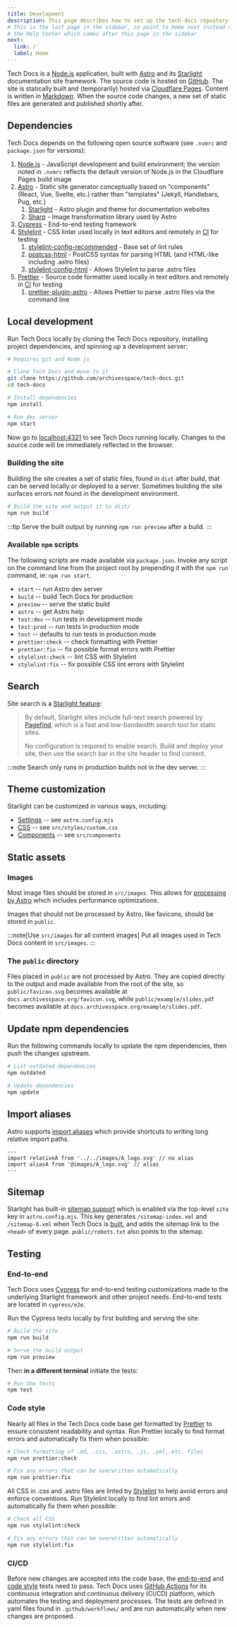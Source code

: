 ```yaml
---
title: Development
description: This page describes how to set up the tech-docs repostory, build the website, update dependencies, and run tests
# This is the last page in the sidebar, so point to Home next instead of
# the Help Center which comes after this page in the sidebar
next:
  link: /
  label: Home
---
```


Tech Docs is a [Node.js](https://nodejs.org) application, built with [Astro](https://astro.build/) and its [Starlight](https://starlight.astro.build/) documentation site framework. The source code is hosted on [GitHub](https://github.com/archivesspace/tech-docs). The site is statically built and (temporarily) hosted via [Cloudflare Pages](https://pages.cloudflare.com/). Content is written in [Markdown](/about/authoring#commonly-used-markdown-syntax). When the source code changes, a new set of static files are generated and published shortly after.

## Dependencies

Tech Docs depends on the following open source software (see `.nvmrc` and `package.json` for versions):

1. [Node.js](https://nodejs.org) - JavaScript development and build environment; the version noted in `.nvmrc` reflects the default version of Node.js in the Cloudflare Pages build image
2. [Astro](https://astro.build/) - Static site generator conceptually based on "components" (React, Vue, Svelte, etc.) rather than "templates" (Jekyll, Handlebars, Pug, etc.)
   1. [Starlight](https://starlight.astro.build/) - Astro plugin and theme for documentation websites
   2. [Sharp](https://sharp.pixelplumbing.com/) - Image transformation library used by Astro
3. [Cypress](https://www.cypress.io/) - End-to-end testing framework
4. [Stylelint](https://stylelint.io/) - CSS linter used locally in text editors and remotely in [CI](#cicd) for testing
   1. [stylelint-config-recommended](https://github.com/stylelint/stylelint-config-recommended) - Base set of lint rules
   2. [postcss-html](https://github.com/ota-meshi/postcss-html) - PostCSS syntax for parsing HTML (and HTML-like including .astro files)
   3. [stylelint-config-html](https://github.com/ota-meshi/stylelint-config-html) - Allows Stylelint to parse .astro files
5. [Prettier](https://prettier.io/) - Source code formatter used locally in text editors and remotely in [CI](#cicd) for testing
   1. [prettier-plugin-astro](https://github.com/withastro/prettier-plugin-astro) - Allows Prettier to parse .astro files via the command line

## Local development

Run Tech Docs locally by cloning the Tech Docs repository, installing project dependencies, and spinning up a development server:

```sh
# Requires git and Node.js

# Clone Tech Docs and move to it
git clone https://github.com/archivesspace/tech-docs.git
cd tech-docs

# Install dependencies
npm install

# Run dev server
npm start
```

Now go to [localhost:4321](http://localhost:4321) to see Tech Docs running locally. Changes to the source code will be immediately reflected in the browser.

### Building the site

Building the site creates a set of static files, found in `dist` after build, that can be served locally or deployed to a server. Sometimes building the site surfaces errors not found in the development environment.

```sh
# Build the site and output it to dist/
npm run build
```

:::tip
Serve the built output by running `npm run preview` after a build.
:::

### Available `npm` scripts

The following scripts are made available via `package.json`. Invoke any script on the command line from the project root by prepending it with the `npm run` command, ie: `npm run start`.

- `start` -- run Astro dev server
- `build` -- build Tech Docs for production
- `preview` -- serve the static build
- `astro` -- get Astro help
- `test:dev` -- run tests in development mode
- `test:prod` -- run tests in production mode
- `test` -- defaults to run tests in production mode
- `prettier:check` -- check formatting with Prettier
- `prettier:fix` -- fix possible format errors with Prettier
- `stylelint:check` -- lint CSS with Stylelint
- `stylelint:fix` -- fix possible CSS lint errors with Stylelint

## Search

Site search is a [Starlight feature](https://starlight.astro.build/guides/site-search/):

> By default, Starlight sites include full-text search powered by [Pagefind](https://pagefind.app/), which is a fast and low-bandwidth search tool for static sites.
>
> No configuration is required to enable search. Build and deploy your site, then use the search bar in the site header to find content.

:::note
Search only runs in production builds not in the dev server.
:::

## Theme customization

Starlight can be customized in various ways, including:

- [Settings](https://starlight.astro.build/guides/customization/) -- see `astro.config.mjs`
- [CSS](https://starlight.astro.build/guides/css-and-tailwind/) -- see `src/styles/custom.css`
- [Components](https://starlight.astro.build/guides/overriding-components/) -- see `src/components`

## Static assets

### Images

Most image files should be stored in `src/images`. This allows for [processing by Astro](https://docs.astro.build/en/guides/images/) which includes performance optimizations.

Images that should not be processed by Astro, like favicons, should be stored in `public`.

:::note[Use `src/images` for all content images]
Put all images used in Tech Docs content in `src/images`.
:::

### The `public` directory

Files placed in `public` are not processed by Astro. They are copied directly to the output and made available from the root of the site, so `public/favicon.svg` becomes available at `docs.archivesspace.org/favicon.svg`, while `public/example/slides.pdf` becomes available at `docs.archivesspace.org/example/slides.pdf`.

## Update npm dependencies

Run the following commands locally to update the npm dependencies, then push the changes upstream.

```sh
# List outdated dependencies
npm outdated

# Update dependencies
npm update
```

## Import aliases

Astro supports [import aliases](https://docs.astro.build/en/guides/imports/#aliases) which provide shortcuts to writing long relative import paths.

```astro title="src/components/overrides/Example.astro" del="../../images" ins="@images"
---
import relativeA from '../../images/A_logo.svg' // no alias
import aliasA from '@images/A_logo.svg' // alias
---
```

## Sitemap

Starlight has built-in [sitemap support](https://starlight.astro.build/guides/customization/#enable-sitemap) which is enabled via the top-level `site` key in `astro.config.mjs`. This key generates `/sitemap-index.xml` and `/sitemap-0.xml` when Tech Docs is [built](#building-the-site), and adds the sitemap link to the `<head>` of every page. `public/robots.txt` also points to the sitemap.

## Testing

### End-to-end

Tech Docs uses [Cypress](https://www.cypress.io/) for end-to-end testing customizations made to the underlying Starlight framework and other project needs. End-to-end tests are located in `cypress/e2e`.

Run the Cypress tests locally by first building and serving the site:

```sh
# Build the site
npm run build

# Serve the build output
npm run preview
```

Then **in a different terminal** initiate the tests:

```sh
# Run the tests
npm test
```

### Code style

Nearly all files in the Tech Docs code base get formatted by [Prettier](https://prettier.io/) to ensure consistent readability and syntax. Run Prettier locally to find format errors and automatically fix them when possible:

```sh
# Check formatting of .md, .css, .astro, .js, .yml, etc. files
npm run prettier:check

# Fix any errors that can be overwritten automatically
npm run prettier:fix
```

All CSS in .css and .astro files are linted by [Stylelint](https://stylelint.io/) to help avoid errors and enforce conventions. Run Stylelint locally to find lint errors and automatically fix them when possible:

```sh
# Check all CSS
npm run stylelint:check

# Fix any errors that can be overwritten automatically
npm run stylelint:fix
```

### CI/CD

Before new changes are accepted into the code base, the [end-to-end](#end-to-end) and [code style](#code-style) tests need to pass. Tech Docs uses [GitHub Actions](https://docs.github.com/en/actions) for its continuous integration and continuous delivery (CI/CD) platform, which automates the testing and deployment processes. The tests are defined in yaml files found in `.github/workflows/` and are run automatically when new changes are proposed.
